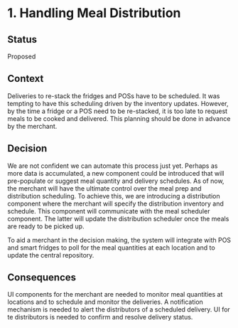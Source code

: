 # 1. Handling Meal Distribution

## Status
Proposed

## Context
Deliveries to re-stack the fridges and POSs have to be scheduled. It was tempting to have this scheduling driven by the inventory updates. However, by the time a fridge or a POS need to be re-stacked, it is too late to request meals to be cooked and delivered. This planning should be done in advance by the merchant.

## Decision
We are not confident we can automate this process just yet. Perhaps as more data is accumulated, a new component could be introduced that will pre-populate or suggest meal quantity and delivery schedules. As of now, the merchant will have the ultimate control over the meal prep and distribution scheduling. To achieve this, we are introducing a distribution component where the merchant will specify the distribution inventory and schedule. This component will communicate with the meal scheduler component. The latter will update the distribution scheduler once the meals are ready to be picked up.

To aid a merchant in the decision making, the system will integrate with POS and smart fridges to poll for the meal quantities at each location and to update the central repository.

## Consequences
UI components for the merchant are needed to monitor meal quantities at locations and to schedule and monitor the deliveries. 
A notification mechanism is needed to alert the distributors of a scheduled delivery.
UI for te distributors is needed to confirm and resolve delivery status.
